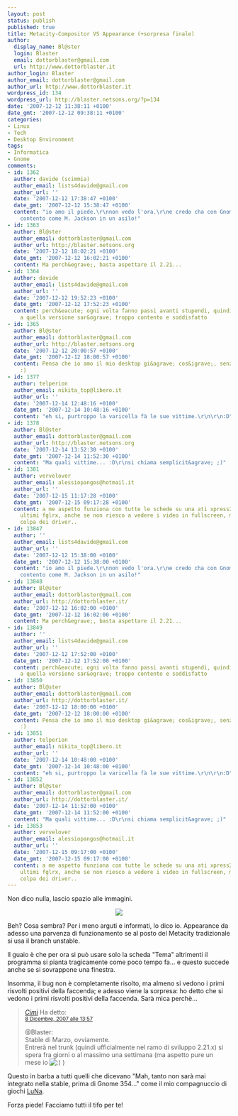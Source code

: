 ```yaml
---
layout: post
status: publish
published: true
title: Metacity-Compositor VS Appearance (+sorpresa finale)
author:
  display_name: Bl@ster
  login: Blaster
  email: dottorblaster@gmail.com
  url: http://www.dottorblaster.it
author_login: Blaster
author_email: dottorblaster@gmail.com
author_url: http://www.dottorblaster.it
wordpress_id: 134
wordpress_url: http://blaster.netsons.org/?p=134
date: '2007-12-12 11:38:11 +0100'
date_gmt: '2007-12-12 09:38:11 +0100'
categories:
- Linux
- Tech
- Desktop Environment
tags:
- Informatica
- Gnome
comments:
- id: 1362
  author: davide (scimmia)
  author_email: lists4davide@gmail.com
  author_url: ''
  date: '2007-12-12 17:38:47 +0100'
  date_gmt: '2007-12-12 15:38:47 +0100'
  content: "io amo il piede.\r\nnon vedo l'ora.\r\ne credo cha con Gnome 354, saro'
    contento come M. Jackson in un asilo!"
- id: 1363
  author: Bl@ster
  author_email: dottorblaster@gmail.com
  author_url: http://blaster.netsons.org
  date: '2007-12-12 18:02:21 +0100'
  date_gmt: '2007-12-12 16:02:21 +0100'
  content: Ma perch&egrave;, basta aspettare il 2.21...
- id: 1364
  author: davide
  author_email: lists4davide@gmail.com
  author_url: ''
  date: '2007-12-12 19:52:23 +0100'
  date_gmt: '2007-12-12 17:52:23 +0100'
  content: perch&eacute; ogni volta fanno passi avanti stupendi, quindi credo che
    a quella versione sar&ograve; troppo contento e soddisfatto
- id: 1365
  author: Bl@ster
  author_email: dottorblaster@gmail.com
  author_url: http://blaster.netsons.org
  date: '2007-12-12 20:00:57 +0100'
  date_gmt: '2007-12-12 18:00:57 +0100'
  content: Pensa che io amo il mio desktop gi&agrave; cos&igrave;, senza compositor
    :)
- id: 1377
  author: telperion
  author_email: nikita_top@libero.it
  author_url: ''
  date: '2007-12-14 12:48:16 +0100'
  date_gmt: '2007-12-14 10:48:16 +0100'
  content: "eh si, purtroppo la varicella fà le sue vittime.\r\n\r\n:D"
- id: 1378
  author: Bl@ster
  author_email: dottorblaster@gmail.com
  author_url: http://blaster.netsons.org
  date: '2007-12-14 13:52:30 +0100'
  date_gmt: '2007-12-14 11:52:30 +0100'
  content: "Ma quali vittime... :D\r\nsi chiama semplicit&agrave; ;)"
- id: 1381
  author: vervelover
  author_email: alessiopangos@hotmail.it
  author_url: ''
  date: '2007-12-15 11:17:28 +0100'
  date_gmt: '2007-12-15 09:17:28 +0100'
  content: a me aspetto funziona con tutte le schede su una ati xpress200m con gli
    ultimi fglrx, anche se non riesco a vedere i video in fullscreen, ma &egrave;
    colpa dei driver..
- id: 13847
  author: ''
  author_email: lists4davide@gmail.com
  author_url: ''
  date: '2007-12-12 15:38:00 +0100'
  date_gmt: '2007-12-12 15:38:00 +0100'
  content: "io amo il piede.\r\nnon vedo l'ora.\r\ne credo cha con Gnome 354, saro'
    contento come M. Jackson in un asilo!"
- id: 13848
  author: Bl@ster
  author_email: dottorblaster@gmail.com
  author_url: http://dottorblaster.it/
  date: '2007-12-12 16:02:00 +0100'
  date_gmt: '2007-12-12 16:02:00 +0100'
  content: Ma perch&egrave;, basta aspettare il 2.21...
- id: 13849
  author: ''
  author_email: lists4davide@gmail.com
  author_url: ''
  date: '2007-12-12 17:52:00 +0100'
  date_gmt: '2007-12-12 17:52:00 +0100'
  content: perch&eacute; ogni volta fanno passi avanti stupendi, quindi credo che
    a quella versione sar&ograve; troppo contento e soddisfatto
- id: 13850
  author: Bl@ster
  author_email: dottorblaster@gmail.com
  author_url: http://dottorblaster.it/
  date: '2007-12-12 18:00:00 +0100'
  date_gmt: '2007-12-12 18:00:00 +0100'
  content: Pensa che io amo il mio desktop gi&agrave; cos&igrave;, senza compositor
    :)
- id: 13851
  author: telperion
  author_email: nikita_top@libero.it
  author_url: ''
  date: '2007-12-14 10:48:00 +0100'
  date_gmt: '2007-12-14 10:48:00 +0100'
  content: "eh si, purtroppo la varicella fà le sue vittime.\r\n\r\n:D"
- id: 13852
  author: Bl@ster
  author_email: dottorblaster@gmail.com
  author_url: http://dottorblaster.it/
  date: '2007-12-14 11:52:00 +0100'
  date_gmt: '2007-12-14 11:52:00 +0100'
  content: "Ma quali vittime... :D\r\nsi chiama semplicit&agrave; ;)"
- id: 13853
  author: vervelover
  author_email: alessiopangos@hotmail.it
  author_url: ''
  date: '2007-12-15 09:17:00 +0100'
  date_gmt: '2007-12-15 09:17:00 +0100'
  content: a me aspetto funziona con tutte le schede su una ati xpress200m con gli
    ultimi fglrx, anche se non riesco a vedere i video in fullscreen, ma &egrave;
    colpa dei driver..
---
```

<p>Non dico nulla, lascio spazio alle immagini.</p>
<p align="center"><a href="http://img180.imageshack.us/img180/997/schermata1cr9.png"><img src="http://img155.imageshack.us/img155/6163/miniuo8.png" /></a></p>
<p align="left">Beh? Cosa sembra? Per i meno arguti e informati, lo dico io. Appearance da adesso una parvenza di funzionamento se al posto del Metacity tradizionale si usa il branch unstable.</p>
<p align="left">Il guaio è che per ora si può usare solo la scheda "Tema" altrimenti il programma si pianta tragicamente come poco tempo fa... e questo succede anche se si sovrappone una finestra.</p>
<p align="left">Insomma, il bug non è completamente risolto, ma almeno si vedono i primi risvolti positivi della faccenda; e adesso viene la sorpresa: ho detto che si vedono i primi risvolti positivi della faccenda. Sarà mica perchè...</p>
<blockquote>
<p align="left"><cite><a href="http://www.cimitan.com/" rel="external nofollow">Cimi</a></cite> Ha detto:<br />
<small class="commentmetadata"><a href="http://www.cimitan.com/blog/2007/12/08/metacity-con-ombre-e-trasparenze-e-nel-repo/#comment-2066">8 Dicembre, 2007 alle 13:57</a> </small></p>
<p>@Blaster:<br />
Stable di Marzo, ovviamente.<br />
Entrerà nel trunk (quindi ufficialmente nel ramo di sviluppo 2.21.x) si spera fra giorni o al massimo una settimana (ma aspetto pure un mese io <img src="http://www.cimitan.com/blog/wp-includes/images/smilies/icon_smile.gif" alt=":)" class="wp-smiley" /> )</p></blockquote>
<p>Questo in barba a tutti quelli che dicevano "Mah, tanto non sarà mai integrato nella stable, prima di Gnome 354..." come il mio compagnuccio di giochi <a href="http://opensource2007.netsons.org">LuNa</a>.</p>
<p>Forza piede! Facciamo tutti il tifo per te!</p>

